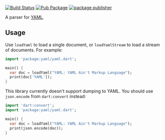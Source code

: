 [![Build Status](https://github.com/dart-lang/yaml/workflows/Dart%20CI/badge.svg)](https://github.com/dart-lang/yaml/actions?query=workflow%3A"Dart+CI"+branch%3Amaster)
[![Pub Package](https://img.shields.io/pub/v/yaml.svg)](https://pub.dev/packages/yaml)
[![package publisher](https://img.shields.io/pub/publisher/yaml.svg)](https://pub.dev/packages/yaml/publisher)

A parser for [YAML](https://yaml.org/).

## Usage

Use `loadYaml` to load a single document, or `loadYamlStream` to load a
stream of documents. For example:

```dart
import 'package:yaml/yaml.dart';

main() {
  var doc = loadYaml("YAML: YAML Ain't Markup Language");
  print(doc['YAML']);
}
```

This library currently doesn't support dumping to YAML. You should use
`json.encode` from `dart:convert` instead:

```dart
import 'dart:convert';
import 'package:yaml/yaml.dart';

main() {
  var doc = loadYaml("YAML: YAML Ain't Markup Language");
  print(json.encode(doc));
}
```
